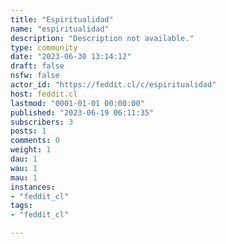 ```yaml
---
title: "Espiritualidad" 
name: "espiritualidad"
description: "Description not available."
type: community
date: "2023-06-30 13:14:12"
draft: false
nsfw: false
actor_id: "https://feddit.cl/c/espiritualidad"
host: feddit.cl
lastmod: "0001-01-01 00:00:00"
published: "2023-06-19 06:11:35"
subscribers: 3
posts: 1
comments: 0
weight: 1
dau: 1
wau: 1
mau: 1
instances:
- "feddit_cl"
tags: 
- "feddit_cl"

---
```

